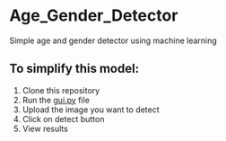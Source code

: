 # Age_Gender_Detector
Simple age and gender detector using machine learning 
## To simplify this model:
1. Clone this repository
2. Run the [gui.py](https://github.com/srinivasprabhas/Age_Gender_Detector/blob/main/gui.py) file
3. Upload the image you want to detect
4. Click on detect button
5. View results

